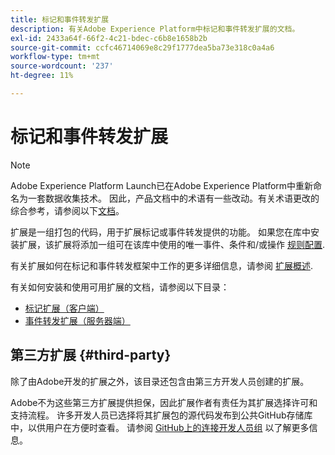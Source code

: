 ```yaml
---
title: 标记和事件转发扩展
description: 有关Adobe Experience Platform中标记和事件转发扩展的文档。
exl-id: 2433a64f-66f2-4c21-bdec-c6b8e1658b2b
source-git-commit: ccfc46714069e8c29f1777dea5ba73e318c0a4a6
workflow-type: tm+mt
source-wordcount: '237'
ht-degree: 11%

---
```


# 标记和事件转发扩展

>[!NOTE]
>
>Adobe Experience Platform Launch已在Adobe Experience Platform中重新命名为一套数据收集技术。 因此，产品文档中的术语有一些改动。有关术语更改的综合参考，请参阅以下[文档](../term-updates.md)。

扩展是一组打包的代码，用于扩展标记或事件转发提供的功能。 如果您在库中安装扩展，该扩展将添加一组可在该库中使用的唯一事件、条件和/或操作 [规则配置](../ui/managing-resources/rules.md).

有关扩展如何在标记和事件转发框架中工作的更多详细信息，请参阅 [扩展概述](../ui/managing-resources/extensions/overview.md).

有关如何安装和使用可用扩展的文档，请参阅以下目录：

* [标记扩展（客户端）](./client/overview.md)
* [事件转发扩展（服务器端）](./server/overview.md)

## 第三方扩展 {#third-party}

除了由Adobe开发的扩展之外，该目录还包含由第三方开发人员创建的扩展。

Adobe不为这些第三方扩展提供担保，因此扩展作者有责任为其扩展选择许可和支持流程。 许多开发人员已选择将其扩展包的源代码发布到公共GitHub存储库中，以供用户在方便时查看。 请参阅 [GitHub上的连接开发人员组](https://github.com/Connections-Developers) 以了解更多信息。

